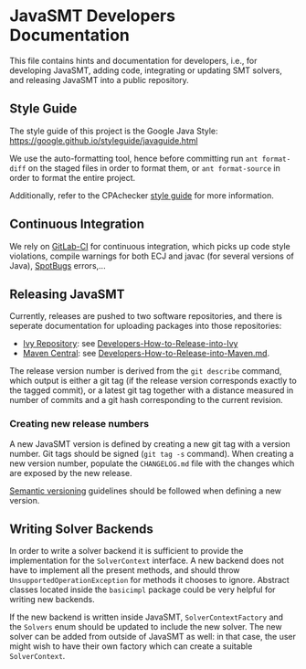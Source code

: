 <!--
This file is part of JavaSMT,
an API wrapper for a collection of SMT solvers:
https://github.com/sosy-lab/java-smt

SPDX-FileCopyrightText: 2021 Dirk Beyer <https://www.sosy-lab.org>

SPDX-License-Identifier: Apache-2.0
-->

# JavaSMT Developers Documentation

This file contains hints and documentation for developers,
i.e., for developing JavaSMT, adding code, integrating or updating SMT solvers,
and releasing JavaSMT into a public repository.


## Style Guide

The style guide of this project is the Google Java Style:
https://google.github.io/styleguide/javaguide.html

We use the auto-formatting tool, hence before committing run `ant format-diff`
on the staged files in order to format them, or `ant format-source` in order to
format the entire project.

Additionally, refer to the CPAchecker
[style guide](https://github.com/sosy-lab/cpachecker/blob/trunk/doc/StyleGuide.txt)
for more information.


## Continuous Integration

We rely on [GitLab-CI](https://gitlab.com/sosy-lab/software/java-smt/pipelines)
for continuous integration, which picks up code style violations,
compile warnings for both ECJ and javac (for several versions of Java),
[SpotBugs](https://github.com/spotbugs/spotbugs) errors,...


## Releasing JavaSMT

Currently, releases are pushed to two software repositories,
and there is seperate documentation for uploading packages into those repositories:
- [Ivy Repository](http://www.sosy-lab.org/ivy/org.sosy_lab/):
  see [Developers-How-to-Release-into-Ivy](Developers-How-to-Release-into-Ivy.md)
- [Maven Central](http://search.maven.org/):
  see [Developers-How-to-Release-into-Maven.md](Developers-How-to-Release-into-Maven.md).

The release version number is derived from the `git describe` command,
which output is either a git tag (if the release version corresponds exactly
to the tagged commit), or a latest git tag together with a distance measured
in number of commits and a git hash corresponding to the current revision.


### Creating new release numbers

A new JavaSMT version is defined by creating a new git tag with a version number.
Git tags should be signed (`git tag -s` command).
When creating a new version number, populate the `CHANGELOG.md` file with the
changes which are exposed by the new release.

[Semantic versioning](http://semver.org/) guidelines should be followed when defining a new
version.


## Writing Solver Backends

In order to write a solver backend it is sufficient to provide the
implementation for the `SolverContext` interface.
A new backend does not have to implement all the present methods,
and should throw `UnsupportedOperationException` for methods it chooses to ignore.
Abstract classes located inside the `basicimpl` package could be very helpful
for writing new backends.

If the new backend is written inside JavaSMT,
`SolverContextFactory` and the `Solvers` enum should be updated
to include the new solver.
The new solver can be added from outside of JavaSMT as well: in that case,
the user might wish to have their own factory which can create
a suitable `SolverContext`.
